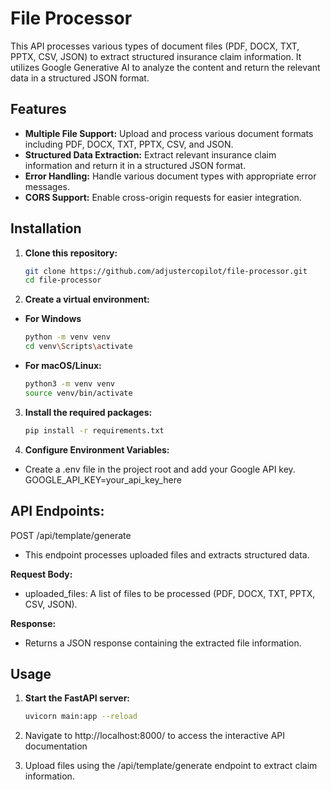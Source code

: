 # File Processor

This API processes various types of document files (PDF, DOCX, TXT, PPTX, CSV, JSON) to extract structured insurance claim information. It utilizes Google Generative AI to analyze the content and return the relevant data in a structured JSON format.

## Features

- **Multiple File Support:** Upload and process various document formats including PDF, DOCX, TXT, PPTX, CSV, and JSON.
- **Structured Data Extraction:** Extract relevant insurance claim information and return it in a structured JSON format.
- **Error Handling:** Handle various document types with appropriate error messages.
- **CORS Support:** Enable cross-origin requests for easier integration.

## Installation

1. **Clone this repository:**

   ```bash
   git clone https://github.com/adjustercopilot/file-processor.git
   cd file-processor

   ```

2. **Create a virtual environment:**

- **For Windows**

  ```bash
  python -m venv venv
  cd venv\Scripts\activate

  ```

- **For macOS/Linux:**

  ```bash
  python3 -m venv venv
  source venv/bin/activate
  ```

3. **Install the required packages:**

   ```bash
   pip install -r requirements.txt

   ```

4. **Configure Environment Variables:**

- Create a .env file in the project root and add your Google API key.
  GOOGLE_API_KEY=your_api_key_here

## API Endpoints:

POST /api/template/generate

- This endpoint processes uploaded files and extracts structured data.

**Request Body:**

- uploaded_files: A list of files to be processed (PDF, DOCX, TXT, PPTX, CSV, JSON).

**Response:**

- Returns a JSON response containing the extracted file information.

## Usage

1. **Start the FastAPI server:**

   ```bash
   uvicorn main:app --reload

   ```

2. Navigate to http://localhost:8000/ to access the interactive API documentation

3. Upload files using the /api/template/generate endpoint to extract claim information.
